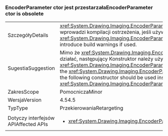 ### <a name="encoderparameter-ctor-is-obsolete"></a><span data-ttu-id="bfd7f-101">EncoderParameter ctor jest przestarzała</span><span class="sxs-lookup"><span data-stu-id="bfd7f-101">EncoderParameter ctor is obsolete</span></span>

|   |   |
|---|---|
|<span data-ttu-id="bfd7f-102">Szczegóły</span><span class="sxs-lookup"><span data-stu-id="bfd7f-102">Details</span></span>|<span data-ttu-id="bfd7f-103"><xref:System.Drawing.Imaging.EncoderParameter.%23ctor(System.Drawing.Imaging.Encoder,System.Int32,System.Int32,System.Int32,System.Int32)> Konstruktor jest teraz przestarzałe i wprowadzi kompilacji ostrzeżenia, jeśli używana.</span><span class="sxs-lookup"><span data-stu-id="bfd7f-103">The <xref:System.Drawing.Imaging.EncoderParameter.%23ctor(System.Drawing.Imaging.Encoder,System.Int32,System.Int32,System.Int32,System.Int32)> constructor is obsolete now and will introduce build warnings if used.</span></span>|
|<span data-ttu-id="bfd7f-104">Sugestia</span><span class="sxs-lookup"><span data-stu-id="bfd7f-104">Suggestion</span></span>|<span data-ttu-id="bfd7f-105">Mimo że <xref:System.Drawing.Imaging.EncoderParameter.%23ctor(System.Drawing.Imaging.Encoder,System.Int32,System.Int32,System.Int32,System.Int32)>Konstruktor będą nadal działać, następujący Konstruktor należy użyć w celu uniknięcia ostrzeżenie przestarzałe kompilacji podczas ponownego kompilowania kodu przy użyciu narzędzi platformy .NET 4.5: <xref:System.Drawing.Imaging.EncoderParameter.%23ctor(System.Drawing.Imaging.Encoder,System.Int32,System.Drawing.Imaging.EncoderParameterValueType,System.IntPtr)>.</span><span class="sxs-lookup"><span data-stu-id="bfd7f-105">Although the <xref:System.Drawing.Imaging.EncoderParameter.%23ctor(System.Drawing.Imaging.Encoder,System.Int32,System.Int32,System.Int32,System.Int32)>constructor will continue to work, the following constructor should be used instead to avoid the obsolete build warning when re-compiling code with .NET 4.5 tools: <xref:System.Drawing.Imaging.EncoderParameter.%23ctor(System.Drawing.Imaging.Encoder,System.Int32,System.Drawing.Imaging.EncoderParameterValueType,System.IntPtr)>.</span></span>|
|<span data-ttu-id="bfd7f-106">Zakres</span><span class="sxs-lookup"><span data-stu-id="bfd7f-106">Scope</span></span>|<span data-ttu-id="bfd7f-107">Pomocnicza</span><span class="sxs-lookup"><span data-stu-id="bfd7f-107">Minor</span></span>|
|<span data-ttu-id="bfd7f-108">Wersja</span><span class="sxs-lookup"><span data-stu-id="bfd7f-108">Version</span></span>|<span data-ttu-id="bfd7f-109">4.5</span><span class="sxs-lookup"><span data-stu-id="bfd7f-109">4.5</span></span>|
|<span data-ttu-id="bfd7f-110">Typ</span><span class="sxs-lookup"><span data-stu-id="bfd7f-110">Type</span></span>|<span data-ttu-id="bfd7f-111">Przekierowania</span><span class="sxs-lookup"><span data-stu-id="bfd7f-111">Retargeting</span></span>|
|<span data-ttu-id="bfd7f-112">Dotyczy interfejsów API</span><span class="sxs-lookup"><span data-stu-id="bfd7f-112">Affected APIs</span></span>|<ul><li><xref:System.Drawing.Imaging.EncoderParameter.%23ctor(System.Drawing.Imaging.Encoder,System.Int32,System.Int32,System.Int32,System.Int32)?displayProperty=nameWithType></li></ul>|

